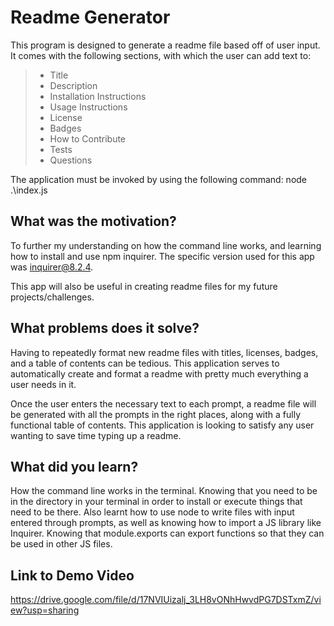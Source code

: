 # Readme Generator

This program is designed to generate a readme file based off of user input. It comes with the following sections, with which the user can add text to:
>
>- Title
>- Description
>- Installation Instructions
>- Usage Instructions
>- License
>- Badges
>- How to Contribute
>- Tests
>- Questions

The application must be invoked by using the following command: node .\index.js

## What was the motivation?

To further my understanding on how the command line works, and learning how to install and use npm inquirer. The specific version used for this app was inquirer@8.2.4.

This app will also be useful in creating readme files for my future projects/challenges.

## What problems does it solve?

Having to repeatedly format new readme files with titles, licenses, badges, and a table of contents can be tedious. This application serves to automatically create and format a readme with pretty much everything a user needs in it. 

Once the user enters the necessary text to each prompt, a readme file will be generated with all the prompts in the right places, along with a fully functional table of contents. This application is looking to satisfy any user wanting to save time typing up a readme.

## What did you learn?

How the command line works in the terminal. Knowing that you need to be in the directory in your terminal in order to install or execute things that need to be there. Also learnt how to use node to write files with input entered through prompts, as well as knowing how to import a JS library like Inquirer. Knowing that module.exports can export functions so that they can be used in other JS files.

## Link to Demo Video

https://drive.google.com/file/d/17NVIUizalj_3LH8vONhHwvdPG7DSTxmZ/view?usp=sharing

